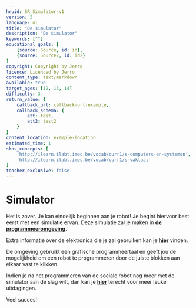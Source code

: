 ```yaml
---
hruid: SR_Simulator-v1
version: 3
language: nl
title: "De simulator"
description: "De simulator"
keywords: [""]
educational_goals: [
    {source: Source, id: id}, 
    {source: Source2, id: id2}
]
copyright: Copyright by Jerro
licence: Licenced by Jerro
content_type: text/markdown
available: true
target_ages: [12, 13, 14]
difficulty: 3
return_value: {
    callback_url: callback-url-example,
    callback_schema: {
        att: test,
        att2: test2
    }
}
content_location: example-location
estimated_time: 1
skos_concepts: [
    'http://ilearn.ilabt.imec.be/vocab/curr1/s-computers-en-systemen', 
    'http://ilearn.ilabt.imec.be/vocab/curr1/s-vaktaal'
]
teacher_exclusive: false
---
```

# Simulator
Het is zover. Je kan eindelijk beginnen aan je robot! Je begint hiervoor best eerst met een simulatie ervan. Deze simulatie zal je maken in [**de programmeeromgeving**](https://blockly.dwengo.org).

Extra informatie over de elektronica die je zal gebruiken kan je [**hier**](embed/Leerlingenfiches.pdf "fiches") vinden.

De omgeving gebruikt een grafische programmeertaal en geeft jou de mogelijkheid om een robot te programmeren door de juiste blokken aan elkaar vast te klikken.

Indien je na het programmeren van de sociale robot nog meer met de simulator aan de slag wilt, dan kan je [**hier**](https://www.dwengo.org/starttodwenguino/ "StartToDwenguino") terecht voor meer leuke uitdagingen.

Veel succes!
